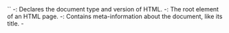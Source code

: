 
<!-- Content goes here -->
</body> </html> `` -: Declares the document type and version of HTML. -<html>: The root element of an HTML page. -<head>: Contains meta-information about the document, like its title. -<title>: Specifies the title of the web page (shown in the browser's title bar or in the page's tab). -<body>`: Contains the content of the web page, such as text, images, links, etc.
